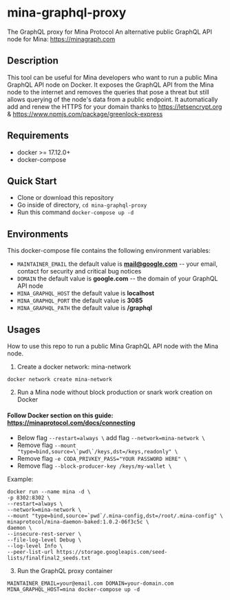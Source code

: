 # mina-graphql-proxy
The GraphQL proxy for Mina Protocol
An alternative public GraphQL API node for Mina: https://minagraph.com

## Description
This tool can be useful for Mina developers who want to run a public Mina GraphQL API node on Docker.
It exposes the GraphQL API from the Mina node to the internet and removes the queries that pose a threat but still allows querying of the node's data from a public endpoint.
It automatically add and renew the HTTPS for your domain thanks to https://letsencrypt.org & https://www.npmjs.com/package/greenlock-express

## Requirements
* docker >= 17.12.0+
* docker-compose

## Quick Start
* Clone or download this repository
* Go inside of directory,  `cd mina-graphql-proxy`
* Run this command `docker-compose up -d`

## Environments
This docker-compose file contains the following environment variables:

* `MAINTAINER_EMAIL` the default value is **mail@google.com** -- your email, contact for security and critical bug notices
* `DOMAIN` the default value is **google.com** -- the domain of your GraphQL API node
* `MINA_GRAPHQL_HOST` the default value is **localhost**
* `MINA_GRAPHQL_PORT` the default value is **3085**
* `MINA_GRAPHQL_PATH` the default value is **/graphql**

## Usages
How to use this repo to run a public Mina GraphQL API node with the Mina node.

1. Create a docker network: mina-network
```
docker network create mina-network
```

2. Run a Mina node without block production or snark work creation on Docker

#### Follow Docker section on this guide: https://minaprotocol.com/docs/connecting

* Below flag `--restart=always \` add flag `--network=mina-network \`
* Remove flag ``--mount "type=bind,source=\`pwd\`/keys,dst=/keys,readonly" \``
* Remove flag `-e CODA_PRIVKEY_PASS="YOUR PASSWORD HERE" \`
* Remove flag `--block-producer-key /keys/my-wallet \`

Example: 
```
docker run --name mina -d \
-p 8302:8302 \
--restart=always \
--network=mina-network \
--mount "type=bind,source=`pwd`/.mina-config,dst=/root/.mina-config" \
minaprotocol/mina-daemon-baked:1.0.2-06f3c5c \
daemon \
--insecure-rest-server \
--file-log-level Debug \
--log-level Info \
--peer-list-url https://storage.googleapis.com/seed-lists/finalfinal2_seeds.txt
```

3. Run the GraphQL proxy container
```
MAINTAINER_EMAIL=your@email.com DOMAIN=your-domain.com MINA_GRAPHQL_HOST=mina docker-compose up -d
```

